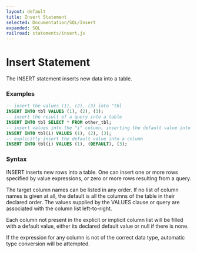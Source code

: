 ```yaml
---
layout: default
title: Insert Statement
selected: Documentation/SQL/Insert
expanded: SQL
railroad: statements/insert.js
---
```

# Insert Statement
The INSERT statement inserts new data into a table.

### Examples
```sql
-- insert the values (1), (2), (3) into "tbl
INSERT INTO tbl VALUES (1), (2), (3);
-- insert the result of a query into a table
INSERT INTO tbl SELECT * FROM other_tbl;
-- insert values into the "i" column, inserting the default value into other columns
INSERT INTO tbl(i) VALUES (1), (2), (3);
-- explicitly insert the default value into a column
INSERT INTO tbl(i) VALUES (1), (DEFAULT), (3);
```

### Syntax
<div id="rrdiagram"></div>

INSERT inserts new rows into a table. One can insert one or more rows specified by value expressions, or zero or more rows resulting from a query.

The target column names can be listed in any order. If no list of column names is given at all, the default is all the columns of the table in their declared order. The values supplied by the VALUES clause or query are associated with the column list left-to-right.

Each column not present in the explicit or implicit column list will be filled with a default value, either its declared default value or null if there is none.

If the expression for any column is not of the correct data type, automatic type conversion will be attempted.


